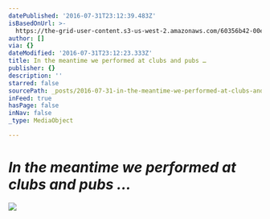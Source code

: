 ```yaml
---
datePublished: '2016-07-31T23:12:39.483Z'
isBasedOnUrl: >-
  https://the-grid-user-content.s3-us-west-2.amazonaws.com/60356b42-00ee-4c84-a948-7fe0d05921c3.jpg
author: []
via: {}
dateModified: '2016-07-31T23:12:23.333Z'
title: In the meantime we performed at clubs and pubs …
publisher: {}
description: ''
starred: false
sourcePath: _posts/2016-07-31-in-the-meantime-we-performed-at-clubs-and-pubs-.md
inFeed: true
hasPage: false
inNav: false
_type: MediaObject

---
```

# _In the meantime we performed at clubs and pubs ..._
![](https://the-grid-user-content.s3-us-west-2.amazonaws.com/60356b42-00ee-4c84-a948-7fe0d05921c3.jpg)